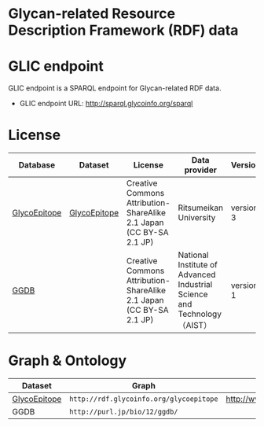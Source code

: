 # Glycan-related Resource Description Framework (RDF) data



# GLIC endpoint

GLIC endpoint is a SPARQL endpoint for Glycan-related RDF data.
* GLIC endpoint URL: http://sparql.glycoinfo.org/sparql

# License

| Database     | Dataset      | License                                                             | Data provider          | Version   | Issued     |
|--------------|--------------|---------------------------------------------------------------------|------------------------|-----------|------------|
| [GlycoEpitope](http://glycoepitope.jp) | [GlycoEpitope](https://integbio.jp/rdf/download/glycoepitope/2015-11-18/all/glycoepitope.tar.gz) | Creative Commons Attribution-ShareAlike 2.1 Japan (CC BY-SA 2.1 JP) | Ritsumeikan University | version 3 | 2015-11-18 |
| [GGDB](http://acgg.asia/db/ggdb) |  | Creative Commons Attribution-ShareAlike 2.1 Japan (CC BY-SA 2.1 JP) | National Institute of Advanced Industrial Science and Technology （AIST） | version 1 | 2018-01-26 |


# Graph & Ontology

| Dataset      | Graph                                 | Ontology                                             |
|--------------|---------------------------------------|------------------------------------------------------|
| [GlycoEpitope](https://integbio.jp/rdf/download/glycoepitope/2015-11-18/all/glycoepitope.tar.gz) | `http://rdf.glycoinfo.org/glycoepitope` | http://www.glycoepitope.jp/epitopes/glycoepitope.owl |
| GGDB | `http://purl.jp/bio/12/ggdb/` |  |
